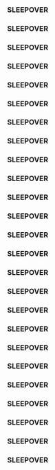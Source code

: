 ### SLEEPOVER   
### SLEEPOVER   
### SLEEPOVER   
### SLEEPOVER   
### SLEEPOVER   
### SLEEPOVER   
### SLEEPOVER   
### SLEEPOVER   
### SLEEPOVER   
### SLEEPOVER   
### SLEEPOVER   
### SLEEPOVER   
### SLEEPOVER   
### SLEEPOVER   
### SLEEPOVER   
### SLEEPOVER   
### SLEEPOVER   
### SLEEPOVER   
### SLEEPOVER   
### SLEEPOVER   
### SLEEPOVER   
### SLEEPOVER   
### SLEEPOVER   
### SLEEPOVER   
### SLEEPOVER